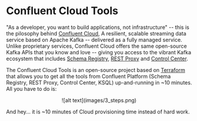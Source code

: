 # Confluent Cloud Tools

"As a developer, you want to build applications, not infrastructure" -- this is the pilosophy behind [Confluent Cloud](https://www.confluent.io/confluent-cloud), A resilient, scalable streaming data service based on Apache Kafka -- delivered as a fully managed service. Unlike proprietary services, Confluent Cloud offers the same open-source Kafka APIs that you know and love -- giving you access to the vibrant Kafka ecosystem that includes [Schema Registry](https://docs.confluent.io/current/schema-registry/docs/index.html), [REST Proxy](https://docs.confluent.io/current/kafka-rest/docs/index.html) and [Control Center](https://docs.confluent.io/current/control-center/index.html).

The Confluent Cloud Tools is an open-source project based on [Terraform](https://www.terraform.io) that allows you to get all the tools from Confluent Platform (Schema Registry, REST Proxy, Control Center, KSQL) up-and-running in ~10 minutes. All you have to do is:

<div style="text-align:center" markdown="1">
![alt text](images/3_steps.png)
</div>

And hey... it is ~10 minutes of Cloud provisioning time instead of hard work.